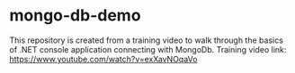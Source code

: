 # mongo-db-demo
This repository is created from a training video to walk through the basics of .NET console application connecting with MongoDb. Training video link: https://www.youtube.com/watch?v=exXavNOqaVo
